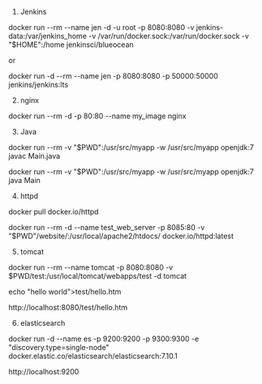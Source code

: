 1. Jenkins

docker run --rm --name jen -d -u root -p 8080:8080 -v jenkins-data:/var/jenkins_home -v /var/run/docker.sock:/var/run/docker.sock -v "$HOME":/home jenkinsci/blueocean

or

docker run -d --rm --name jen -p 8080:8080 -p 50000:50000 jenkins/jenkins:lts

2. nginx

docker run --rm -d -p 80:80 --name my_image nginx

3. Java

docker run --rm -v "$PWD":/usr/src/myapp -w /usr/src/myapp openjdk:7 javac Main.java

docker run --rm -v "$PWD":/usr/src/myapp -w /usr/src/myapp openjdk:7 java Main

4. httpd

docker pull docker.io/httpd

docker run --rm -d --name test_web_server -p 8085:80 -v "$PWD"/website/:/usr/local/apache2/htdocs/ docker.io/httpd:latest

5. tomcat

docker run --rm --name tomcat -p 8080:8080 -v $PWD/test:/usr/local/tomcat/webapps/test -d tomcat

echo "hello world">test/hello.htm

http://localhost:8080/test/hello.htm

6. elasticsearch

docker run -d --name es -p 9200:9200 -p 9300:9300 -e "discovery.type=single-node" docker.elastic.co/elasticsearch/elasticsearch:7.10.1

http://localhost:9200



